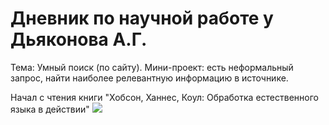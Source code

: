 # Дневник по научной работе у Дьяконова А.Г.

Тема: Умный поиск (по сайту). Мини-проект: есть неформальный запрос, найти наиболее релевантную информацию в источнике.

Начал с чтения книги "Хобсон, Ханнес, Коул: Обработка естественного языка в действии"
<img src="https://user-images.githubusercontent.com/72136589/139948459-4e404531-92a7-49dc-bd9b-54ef35f631dd.png" width="65*3" height="92*3">
